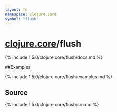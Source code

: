 ```yaml
---
layout: fn
namespace: clojure.core
symbol: "flush"
---
```


# [clojure.core](../)/flush

{% include 1.5.0/clojure.core/flush/docs.md %}

##Examples

{% include 1.5.0/clojure.core/flush/examples.md %}
## Source
{% include 1.5.0/clojure.core/flush/src.md %}

